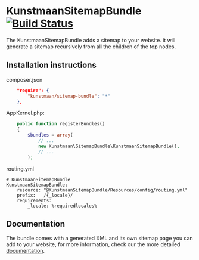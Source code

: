 # KunstmaanSitemapBundle [![Build Status](https://travis-ci.org/Kunstmaan/KunstmaanSitemapBundle.png?branch=master)](http://travis-ci.org/Kunstmaan/KunstmaanSitemapBundle)

The KunstmaanSitemapBundle adds a sitemap to your website. it will generate a sitemap recursively from all the children of the top nodes.

## Installation instructions

composer.json
```json
    "require": {
        "kunstmaan/sitemap-bundle": "*"
    },
```

AppKernel.php:
```php
    public function registerBundles()
    {
        $bundles = array(
            // ...
            new Kunstmaan\SitemapBundle\KunstmaanSitemapBundle(),
            // ...
        );
```

routing.yml
```
# KunstmaanSitemapBundle
KunstmaanSitemapBundle:
    resource: "@KunstmaanSitemapBundle/Resources/config/routing.yml"
    prefix:   /{_locale}/
    requirements:
        _locale: %requiredlocales%

```
## Documentation

The bundle comes with a generated XML and its own sitemap page you can add to your website, for more information, check our the more detailed [documentation](https://github.com/Kunstmaan/KunstmaanSitemapBundle/blob/master/Resources/doc/SitemapBundle.md).

